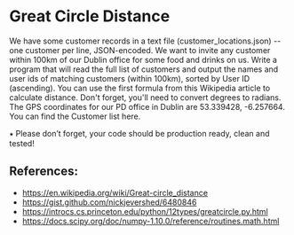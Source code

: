# Great Circle Distance
 
We have some customer records in a text file (customer_locations.json) -- one customer per line, JSON-encoded. We want to invite any customer within 100km of our Dublin office for some food and drinks on us. Write a program that will read the full list of customers and output the names and user ids of matching customers (within 100km), sorted by User ID (ascending).
You can use the first formula from this Wikipedia article to calculate distance. Don't forget, you'll need to convert degrees to radians.
The GPS coordinates for our PD office in Dublin are 53.339428, -6.257664.
You can find the Customer list here.

⭑ Please don’t forget, your code should be production ready, clean and tested!

## References:
- https://en.wikipedia.org/wiki/Great-circle_distance
- https://gist.github.com/nickjevershed/6480846
- https://introcs.cs.princeton.edu/python/12types/greatcircle.py.html
- https://docs.scipy.org/doc/numpy-1.10.0/reference/routines.math.html


